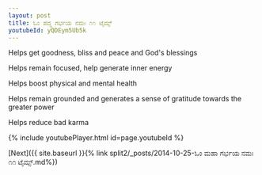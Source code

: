 ```yaml
---
layout: post
title: ಓಂ ಪದ್ಮ ಗರ್ಭಯ ನಮಃ ೧೧ ಟೈಮ್ಸ್
youtubeId: yQDEym5Ub5k
---
```

 
 
Helps get goodness, bliss and peace and God's blessings
 
Helps remain focused, help generate inner energy 
 
Helps boost physical and mental health 
 
Helps remain grounded and generates a sense of gratitude towards the greater power 
 
Helps reduce bad karma
 
 
 
 


{% include youtubePlayer.html id=page.youtubeId %}
 
[Next]({{ site.baseurl }}{% link  split2/_posts/2014-10-25-ಓಂ ಮಹಾ ಗರ್ಭಯ ನಮಃ ೧೧ ಟೈಮ್ಸ್.md%})
 
